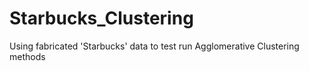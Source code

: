# Starbucks_Clustering
Using fabricated 'Starbucks' data to test run Agglomerative Clustering methods
